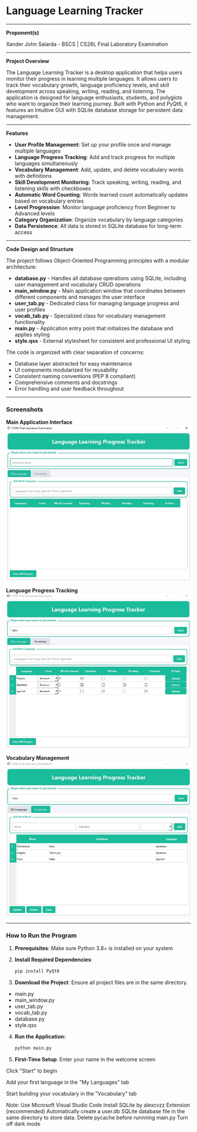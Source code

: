# Language Learning Tracker

---

**Proponent(s)**

Xander John Salarda - BSCS |  CS26L Final Laboratory Examination

---

**Project Overview**

The Language Learning Tracker is a desktop application that helps users monitor their progress in learning multiple languages. It allows users to track their vocabulary growth, language proficiency levels, and skill development across speaking, writing, reading, and listening. The application is designed for language enthusiasts, students, and polyglots who want to organize their learning journey. Built with Python and PyQt6, it features an intuitive GUI with SQLite database storage for persistent data management.

---

**Features**

- **User Profile Management**: Set up your profile once and manage multiple languages
- **Language Progress Tracking**: Add and track progress for multiple languages simultaneously
- **Vocabulary Management**: Add, update, and delete vocabulary words with definitions
- **Skill Development Monitoring**: Track speaking, writing, reading, and listening skills with checkboxes
- **Automatic Word Counting**: Words learned count automatically updates based on vocabulary entries
- **Level Progression**: Monitor language proficiency from Beginner to Advanced levels
- **Category Organization**: Organize vocabulary by language categories
- **Data Persistence**: All data is stored in SQLite database for long-term access

---

**Code Design and Structure**

The project follows Object-Oriented Programming principles with a modular architecture:

- **database.py** - Handles all database operations using SQLite, including user management and vocabulary CRUD operations
- **main_window.py** - Main application window that coordinates between different components and manages the user interface
- **user_tab.py** - Dedicated class for managing language progress and user profiles
- **vocab_tab.py** - Specialized class for vocabulary management functionality
- **main.py** - Application entry point that initializes the database and applies styling
- **style.qss** - External stylesheet for consistent and professional UI styling

The code is organized with clear separation of concerns:
- Database layer abstracted for easy maintenance
- UI components modularized for reusability
- Consistent naming conventions (PEP 8 compliant)
- Comprehensive comments and docstrings
- Error handling and user feedback throughout

---

### Screenshots

**Main Application Interface**
![Main Interface](screenshots/main_window.jpg)

**Language Progress Tracking**
![Languages Tab](screenshots/languages_tab.jpg)

**Vocabulary Management**
![Vocabulary Tab](screenshots/vocab_tab.jpg)

---

### How to Run the Program

1. **Prerequisites**: Make sure Python 3.8+ is installed on your system

2. **Install Required Dependencies**:
   ```bash
   pip install PyQt6

3. **Download the Project**: Ensure all project files are in the same directory.

- main.py
- main_window.py
- user_tab.py
- vocab_tab.py
- database.py
- style.qss

4. **Run the Application:**
   ```bash
   python main.py
   
5. **First-Time Setup**:
Enter your name in the welcome screen

Click "Start" to begin

Add your first language in the "My Languages" tab

Start building your vocabulary in the "Vocabulary" tab

Note: 
Use Microsoft Visual Studio Code
Install SQLite by alexcvzz Extension (recommended)
Automatically create a user.db SQLite database file in the same directory to store data.
Delete pycache before runnning main.py
Turn off dark mode 





